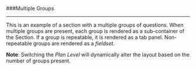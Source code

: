 ###Multiple Groups

---

This is an example of a section with a multiple groups of questions. When multiple groups are present,
each group is rendered as a sub-container of the Section. If a group is repeatable, it is rendered as
a tab panel. Non-repeatable groups are rendered as a *fieldset*.

**Note**: Switching the *Plan Level* will dynamically alter the layout based on the number of groups present.

